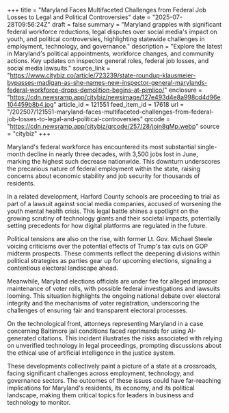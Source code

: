 +++
title = "Maryland Faces Multifaceted Challenges from Federal Job Losses to Legal and Political Controversies"
date = "2025-07-28T09:56:24Z"
draft = false
summary = "Maryland grapples with significant federal workforce reductions, legal disputes over social media's impact on youth, and political controversies, highlighting statewide challenges in employment, technology, and governance."
description = "Explore the latest in Maryland's political appointments, workforce changes, and community actions. Key updates on inspector general roles, federal job losses, and social media lawsuits."
source_link = "https://www.citybiz.co/article/723239/state-roundup-klausmeier-bypasses-madigan-as-she-names-new-inspector-general-marylands-federal-workforce-drops-demolition-begins-at-pimlico/"
enclosure = "https://cdn.newsramp.app/citybiz/newsimage/127e493d4e8a998cd4d96e104459b8b4.jpg"
article_id = 121551
feed_item_id = 17618
url = "/202507/121551-maryland-faces-multifaceted-challenges-from-federal-job-losses-to-legal-and-political-controversies"
qrcode = "https://cdn.newsramp.app/citybiz/qrcode/257/28/join8qMp.webp"
source = "citybiz"
+++

<p>Maryland's federal workforce has encountered its most substantial single-month decline in nearly three decades, with 3,500 jobs lost in June, marking the highest such decrease nationwide. This downturn underscores the precarious nature of federal employment within the state, raising concerns about economic stability and job security for thousands of residents.</p><p>In a related development, Harford County schools are proceeding to trial as part of a lawsuit against social media companies, accused of worsening the youth mental health crisis. This legal battle shines a spotlight on the growing scrutiny of technology giants and their societal impacts, potentially setting precedents for how digital platforms are regulated in the future.</p><p>Political tensions are also on the rise, with former Lt. Gov. Michael Steele voicing criticisms over the potential effects of Trump's tax cuts on GOP midterm prospects. These comments reflect the deepening divisions within political strategies as parties gear up for upcoming elections, signaling a contentious electoral landscape ahead.</p><p>Meanwhile, Maryland elections officials are under fire for alleged improper maintenance of voter rolls, with possible federal investigations and lawsuits looming. This situation highlights the ongoing national debate over electoral integrity and the mechanisms of voter registration, underscoring the challenges of ensuring fair and transparent electoral processes.</p><p>On the technological front, attorneys representing Maryland in a case concerning Baltimore jail conditions faced reprimands for using AI-generated citations. This incident illustrates the risks associated with relying on unverified technology in legal proceedings, prompting discussions about the ethical use of artificial intelligence in the justice system.</p><p>These developments collectively paint a picture of a state at a crossroads, facing significant challenges across employment, technology, and governance sectors. The outcomes of these issues could have far-reaching implications for Maryland's residents, its economy, and its political landscape, making them critical topics for leaders in business and technology to monitor.</p>